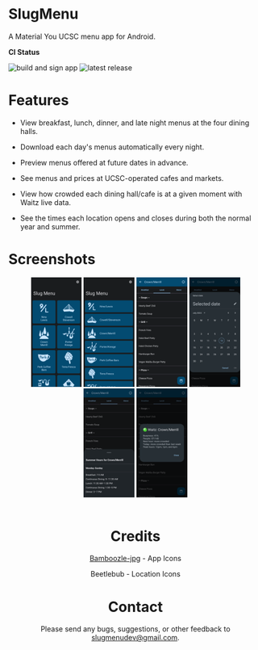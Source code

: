 # SlugMenu

A Material You UCSC menu app for Android.

**CI Status**

![build and sign app](https://github.com/prapooskur/SlugMenu/actions/workflows/build-app.yml/badge.svg)
![latest release](https://img.shields.io/github/v/release/prapooskur/SlugMenu?color=teal&logo=github&sort=semver)

# Features

- View breakfast, lunch, dinner, and late night menus at the four dining halls.

- Download each day's menus automatically every night.

- Preview menus offered at future dates in advance.

- See menus and prices at UCSC-operated cafes and markets.

- View how crowded each dining hall/cafe is at a given moment with Waitz live data.

- See the times each location opens and closes during both the normal year and summer.

# Screenshots

<div align="center">
<div>
<img src="https://raw.githubusercontent.com/prapooskur/SlugMenu/master/assets/screenshots/gridview.png" width=20% height=20%>
<img src="https://raw.githubusercontent.com/prapooskur/SlugMenu/master/assets/screenshots/listview.png" width=20% height=20%>

<img src="https://raw.githubusercontent.com/prapooskur/SlugMenu/master/assets/screenshots/menu.png" width=20% height=20%>
<img src="https://raw.githubusercontent.com/prapooskur/SlugMenu/master/assets/screenshots/datepicker.png" width=20% height=20%>
<img src="https://raw.githubusercontent.com/prapooskur/SlugMenu/master/assets/screenshots/bottomsheet.png" width=20% height=20%>
<img src="https://raw.githubusercontent.com/prapooskur/SlugMenu/master/assets/screenshots/busyness.png" width=20% height=20%>
<div align="center">
<div>

<br>

# Credits

[Bamboozle-jpg](https://github.com/Bamboozle-jpg) - App Icons

Beetlebub - Location Icons

# Contact

Please send any bugs, suggestions, or other feedback to slugmenudev@gmail.com.

